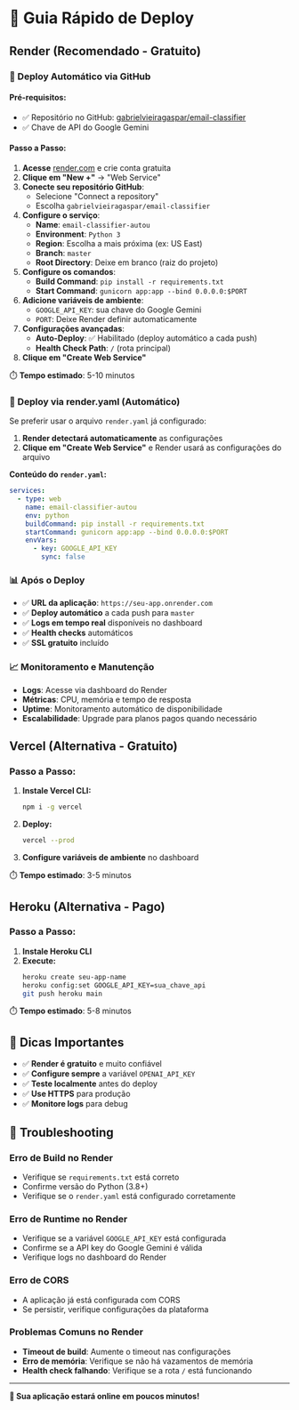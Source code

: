# 🚀 Guia Rápido de Deploy

## Render (Recomendado - Gratuito)

### 🎯 Deploy Automático via GitHub

#### Pré-requisitos:
- ✅ Repositório no GitHub: [gabrielvieiragaspar/email-classifier](https://github.com/gabrielvieiragaspar/email-classifier)
- ✅ Chave de API do Google Gemini

#### Passo a Passo:
1. **Acesse** [render.com](https://render.com) e crie conta gratuita
2. **Clique em "New +"** → "Web Service"
3. **Conecte seu repositório GitHub**:
   - Selecione "Connect a repository"
   - Escolha `gabrielvieiragaspar/email-classifier`
4. **Configure o serviço**:
   - **Name**: `email-classifier-autou`
   - **Environment**: `Python 3`
   - **Region**: Escolha a mais próxima (ex: US East)
   - **Branch**: `master`
   - **Root Directory**: Deixe em branco (raiz do projeto)
5. **Configure os comandos**:
   - **Build Command**: `pip install -r requirements.txt`
   - **Start Command**: `gunicorn app:app --bind 0.0.0.0:$PORT`
6. **Adicione variáveis de ambiente**:
   - `GOOGLE_API_KEY`: sua chave do Google Gemini
   - `PORT`: Deixe Render definir automaticamente
7. **Configurações avançadas**:
   - **Auto-Deploy**: ✅ Habilitado (deploy automático a cada push)
   - **Health Check Path**: `/` (rota principal)
8. **Clique em "Create Web Service"**

⏱️ **Tempo estimado**: 5-10 minutos

### 🔧 Deploy via render.yaml (Automático)

Se preferir usar o arquivo `render.yaml` já configurado:

1. **Render detectará automaticamente** as configurações
2. **Clique em "Create Web Service"** e Render usará as configurações do arquivo

**Conteúdo do `render.yaml`:**
```yaml
services:
  - type: web
    name: email-classifier-autou
    env: python
    buildCommand: pip install -r requirements.txt
    startCommand: gunicorn app:app --bind 0.0.0.0:$PORT
    envVars:
      - key: GOOGLE_API_KEY
        sync: false
```

### 📊 Após o Deploy

- ✅ **URL da aplicação**: `https://seu-app.onrender.com`
- ✅ **Deploy automático** a cada push para `master`
- ✅ **Logs em tempo real** disponíveis no dashboard
- ✅ **Health checks** automáticos
- ✅ **SSL gratuito** incluído

### 📈 Monitoramento e Manutenção

- **Logs**: Acesse via dashboard do Render
- **Métricas**: CPU, memória e tempo de resposta
- **Uptime**: Monitoramento automático de disponibilidade
- **Escalabilidade**: Upgrade para planos pagos quando necessário

## Vercel (Alternativa - Gratuito)

### Passo a Passo:
1. **Instale Vercel CLI:**
   ```bash
   npm i -g vercel
   ```
2. **Deploy:**
   ```bash
   vercel --prod
   ```
3. **Configure variáveis de ambiente** no dashboard

⏱️ **Tempo estimado**: 3-5 minutos

## Heroku (Alternativa - Pago)

### Passo a Passo:
1. **Instale Heroku CLI**
2. **Execute:**
   ```bash
   heroku create seu-app-name
   heroku config:set GOOGLE_API_KEY=sua_chave_api
   git push heroku main
   ```

⏱️ **Tempo estimado**: 5-8 minutos

## 🎯 Dicas Importantes

- ✅ **Render é gratuito** e muito confiável
- ✅ **Configure sempre** a variável `OPENAI_API_KEY`
- ✅ **Teste localmente** antes do deploy
- ✅ **Use HTTPS** para produção
- ✅ **Monitore logs** para debug

## 🔧 Troubleshooting

### Erro de Build no Render
- Verifique se `requirements.txt` está correto
- Confirme versão do Python (3.8+)
- Verifique se o `render.yaml` está configurado corretamente

### Erro de Runtime no Render
- Verifique se a variável `GOOGLE_API_KEY` está configurada
- Confirme se a API key do Google Gemini é válida
- Verifique logs no dashboard do Render

### Erro de CORS
- A aplicação já está configurada com CORS
- Se persistir, verifique configurações da plataforma

### Problemas Comuns no Render
- **Timeout de build**: Aumente o timeout nas configurações
- **Erro de memória**: Verifique se não há vazamentos de memória
- **Health check falhando**: Verifique se a rota `/` está funcionando

---

**🎉 Sua aplicação estará online em poucos minutos!**
